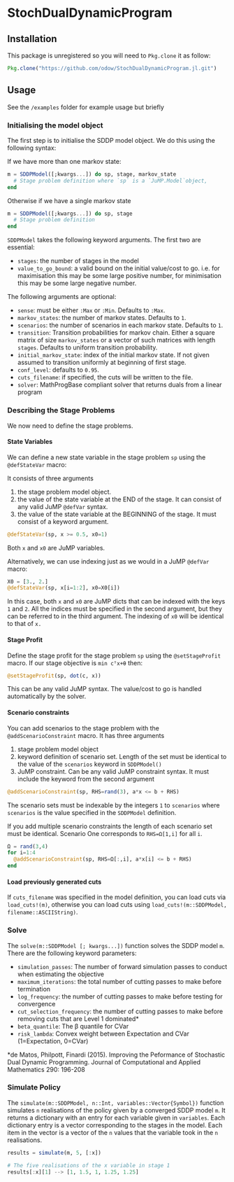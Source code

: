 # StochDualDynamicProgram

<!-- [![Build Status](https://travis-ci.org/odow/StochDualDynamicProgram.jl.svg?branch=master)](https://travis-ci.org/odow/StochDualDynamicProgram.jl)
[![Build status](https://ci.appveyor.com/api/projects/status/t32f352w4ngxappk/branch/master?svg=true)](https://ci.appveyor.com/project/odow/stochdualdynamicprogram-jl/branch/master)
[![codecov.io](https://codecov.io/github/odow/StochDualDynamicProgram.jl/coverage.svg?branch=master)](https://codecov.io/github/odow/StochDualDynamicProgram.jl?branch=master) -->

## Installation
This package is unregistered so you will need to `Pkg.clone` it as follow:
```julia
Pkg.clone("https://github.com/odow/StochDualDynamicProgram.jl.git")
```

## Usage
See the `/examples` folder for example usage but briefly

### Initialising the model object
The first step is to initialise the SDDP model object. We do this using the following syntax:

If we have more than one markov state:
```julia
m = SDDPModel([;kwargs...]) do sp, stage, markov_state
  # Stage problem definition where `sp` is a `JuMP.Model`object,
end
```


Otherwise if we have a single markov state
```julia
m = SDDPModel([;kwargs...]) do sp, stage
  # Stage problem definition
end
```

`SDDPModel` takes the following keyword arguments. The first two are essential:
+ `stages`: the number of stages in the model
+ `value_to_go_bound`: a valid bound on the initial value/cost to go. i.e. for maximisation this may be some large positive number, for minimisation this may be some large negative number.

The following arguments are optional:
- `sense`: must be either `:Max` or `:Min`. Defaults to `:Max`.
- `markov_states`: the number of markov states. Defaults to `1`.
- `scenarios`: the number of scenarios in each markov state. Defaults to `1`.
- `transition`: Transition probabilities for markov chain. Either a square matrix of size `markov_states` or a vector of such matrices with length `stages`. Defaults to uniform transition probability.
- `initial_markov_state`: index of the initial markov state. If not given assumed to transition uniformly at beginning of first stage.
- `conf_level`: defaults to `0.95`.
- `cuts_filename`: if specified, the cuts will be written to the file.
- `solver`: MathProgBase compliant solver that returns duals from a linear program

### Describing the Stage Problems
We now need to define the stage problems.

#### State Variables
We can define a new state variable in the stage problem `sp` using the `@defStateVar` macro:

It consists of three arguments

1. the stage problem model object.
2. the value of the state variable at the END of the stage. It can consist of any valid JuMP `@defVar` syntax.
3. the value of the state variable at the BEGINNING of the stage. It must consist of a keyword argument.

```julia
@defStateVar(sp, x >= 0.5, x0=1)
```
Both `x` and `x0` are JuMP variables.

Alternatively, we can use indexing just as we would in a JuMP `@defVar` macro:
```julia
X0 = [3., 2.]
@defStateVar(sp, x[i=1:2], x0=X0[i])
```
In this case, both `x` and `x0` are JuMP dicts that can be indexed with the keys `1` and `2`.
All the indices must be specified in the second argument, but they can be referred to in the third argument. The indexing of `x0` will be identical to that of `x.`

#### Stage Profit
Define the stage profit for the stage problem `sp` using the `@setStageProfit` macro. If our stage objective is `min cᵀx+θ` then:
```julia
@setStageProfit(sp, dot(c, x))
```
This can be any valid JuMP syntax. The value/cost to go is handled automatically by the solver.

#### Scenario constraints
You can add scenarios to the stage problem with the `@addScenarioConstraint` macro. It has three arguments
1. stage problem model object
2. keyword definition of scenario set. Length of the set must be identical to the value of the `scenarios` keyword in `SDDPModel()`
3. JuMP constraint. Can be any valid JuMP constraint syntax. It must include the keyword from the second argument

```julia
@addScenarioConstraint(sp, RHS=rand(3), a*x <= b + RHS)
```
The scenario sets must be indexable by the integers `1` to `scenarios` where `scenarios` is the value specified in the `SDDPModel` definition.

If you add multiple scenario constraints the length of each scenario set must be identical. Scenario One corresponds to `RHS=Ω[1,i]` for all `i`.

```julia
Ω = rand(3,4)
for i=1:4
  @addScenarioConstraint(sp, RHS=Ω[:,i], a*x[i] <= b + RHS)
end
```

#### Load previously generated cuts
If `cuts_filename` was specified in the model definition, you can load cuts via `load_cuts!(m)`, otherwise you can load cuts using `load_cuts!(m::SDDPModel, filename::ASCIIString)`.


### Solve
The `solve(m::SDDPModel [; kwargs...])` function solves the SDDP model `m`. There are the following keyword parameters:
 - `simulation_passes`: The number of forward simulation passes to conduct when estimating the objective
 - `maximum_iterations`: the total number of cutting passes to make before termination
 - `log_frequency`: the number of cutting passes to make before testing for convergence
 - `cut_selection_frequency`: the number of cutting passes to make before removing cuts that are Level 1 dominated*
 - `beta_quantile`: The β quantile for CVar
 - `risk_lambda`: Convex weight between Expectation and CVar (1=Expectation, 0=CVar)

\*de Matos, Philpott, Finardi (2015). Improving the Peformance of Stochastic Dual Dynamic Programming. Journal of Computational and Applied Mathematics 290: 196-208

### Simulate Policy
The `simulate(m::SDDPModel, n::Int, variables::Vector{Symbol})` function simulates `n` realisations of the policy given by a converged SDDP model `m`. It returns a dictionary with an entry for each variable given in `variables`. Each dictionary entry is a vector corresponding to the stages in the model. Each item in the vector is a vector of the `n` values that the variable took in the `n` realisations.

```julia
results = simulate(m, 5, [:x])

# The five realisations of the x variable in stage 1
results[:x][1] --> [1, 1.5, 1, 1.25, 1.25]
```
